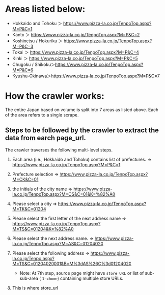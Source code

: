 
# Areas listed below:

- Hokkaido and Tohoku ＞ https://www.pizza-la.co.jp/TenpoTop.aspx?M=P&C=1
- Kanto ＞ https://www.pizza-la.co.jp/TenpoTop.aspx?M=P&C=2
- Koshinetsu / Hokuriku ＞ https://www.pizza-la.co.jp/TenpoTop.aspx?M=P&C=3
- Tokai ＞ https://www.pizza-la.co.jp/TenpoTop.aspx?M=P&C=4
- Kinki ＞ https://www.pizza-la.co.jp/TenpoTop.aspx?M=P&C=5
- Chugoku / Shikoku＞https://www.pizza-la.co.jp/TenpoTop.aspx?M=P&C=6 
- Kyushu-Okinawa＞https://www.pizza-la.co.jp/TenpoTop.aspx?M=P&C=7

# How the crawler works:
The entire Japan based on volume is split into 7 areas as listed above.
Each of the area refers to a single scrape.

## Steps to be followed by the crawler to extract the data from earch page_url.
The crawler traverses the following multi-level steps. 

1. Each area (i.e., Hokkaido and Tohoku) contains list of prefectures. => https://www.pizza-la.co.jp/TenpoTop.aspx?M=P&C=1
2. Prefecture selection => https://www.pizza-la.co.jp/TenpoTop.aspx?M=CK&C=01
3. the initials of the city name => https://www.pizza-la.co.jp/TenpoTop.aspx?M=CS&C=01&K=%82%A0
4. Please select a city => https://www.pizza-la.co.jp/TenpoTop.aspx?M=TK&C=01204
5. Please select the first letter of the next address name => https://www.pizza-la.co.jp/TenpoTop.aspx?M=TS&C=01204&K=%82%A0
6. Please select the next address name.	=> https://www.pizza-la.co.jp/TenpoTop.aspx?M=AS&C=01204020
7. Please select the following address => https://www.pizza-la.co.jp/Tenpo.aspx?M=TS&C=01204020001&B=M%3dAS%26C%3d01204020
   - Note: At 7th step, source page might have `store URL` or list of sub-sub-area ( `1-chome`) containing multiple store URLs. 

8. This is where store_url